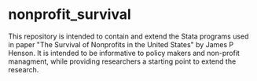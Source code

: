 # nonprofit_survival
This repository is intended to contain and extend the Stata programs used in paper "The Survival of Nonprofits in the United States" by James P Henson.
It is intended to be informative to policy makers and non-profit managment, while providing researchers a starting point to extend the research. 
